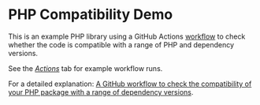 # PHP Compatibility Demo

This is an example PHP library using a GitHub Actions [workflow](.github/workflows/ci.yml) to check whether the code is compatible with a range of PHP and dependency versions.

See the [_Actions_](/actions) tab for example workflow runs.

For a detailed explanation: [A GitHub workflow to check the compatibility of your PHP package with a range of dependency versions](https://tech.osteel.me/posts/a-github-workflow-to-check-the-compatibility-of-your-php-package-with-a-range-of-dependency-versions "A GitHub workflow to check the compatibility of your PHP package with a range of dependency versions").
